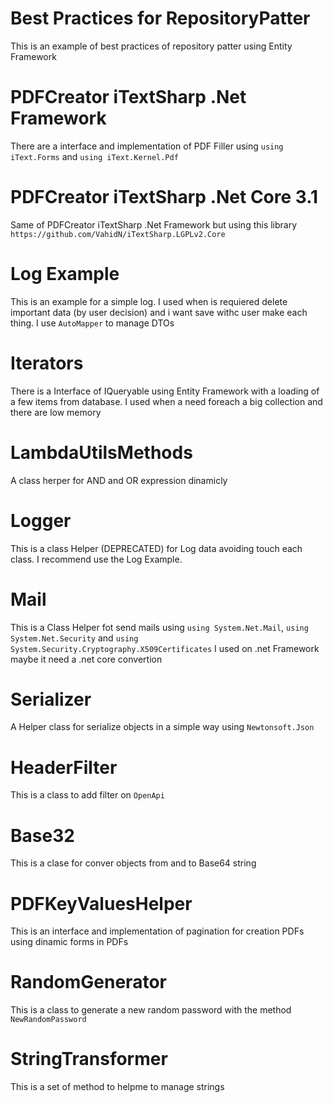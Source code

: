 # Best Practices for RepositoryPatter
This is an example of best practices of repository patter using Entity Framework

# PDFCreator iTextSharp .Net Framework
There are a interface and implementation of PDF Filler using `using iText.Forms` and `using iText.Kernel.Pdf`

# PDFCreator iTextSharp .Net Core 3.1
Same of PDFCreator iTextSharp .Net Framework but using this library `https://github.com/VahidN/iTextSharp.LGPLv2.Core`

# Log Example
This is an example for a simple log. I used when is requiered delete important data (by user decision) and i want save withc user make each thing. I use `AutoMapper` to manage DTOs

# Iterators
There is a Interface of IQueryable using Entity Framework with a loading of a few items from database. I used when a need foreach a big collection and there are low memory

# LambdaUtilsMethods
A class herper for AND and OR expression dinamicly

# Logger
This is a class Helper (DEPRECATED) for Log data avoiding touch each class. I recommend use the Log Example.

# Mail
This is a Class Helper fot send mails using  `using System.Net.Mail`, `using System.Net.Security` and `using System.Security.Cryptography.X509Certificates`
I used on .net Framework maybe it need a .net core convertion

# Serializer
A Helper class for serialize objects in a simple way using `Newtonsoft.Json` 

# HeaderFilter
This is a class to add filter on `OpenApi`

# Base32
This is a clase for conver objects from and to Base64 string

# PDFKeyValuesHelper
This is an interface and implementation of pagination for creation PDFs using dinamic forms in PDFs

# RandomGenerator
This is a class to generate a new random password with the method `NewRandomPassword` 

# StringTransformer
This is a set of method to helpme to manage strings